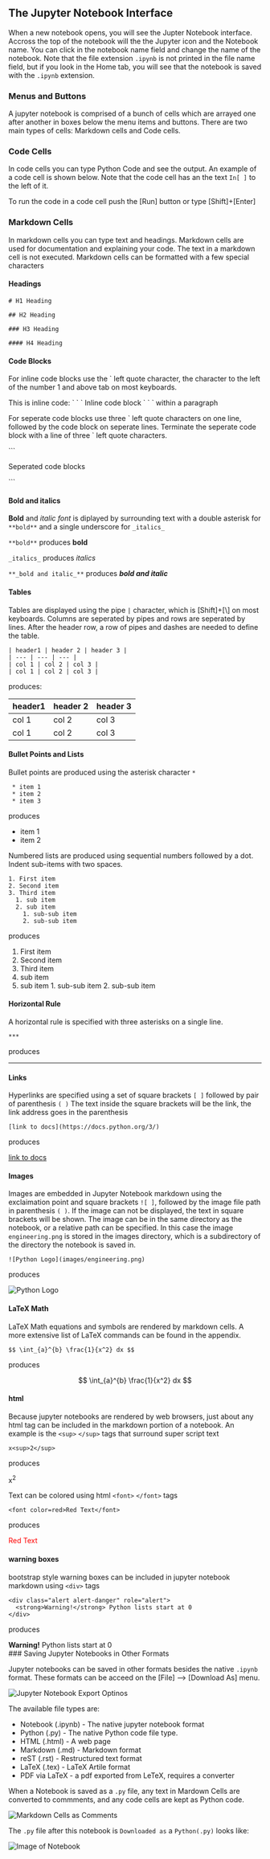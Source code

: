 
## The Jupyter Notebook Interface

When a new notebook opens, you will see the Jupter Notebook interface. Accross the top of the notebook will the the Jupyter icon and the Notebook name. You can click in the notebook name field and change the name of the notebook. Note that the file extension ```.ipynb``` is not printed in the file name field, but if you look in the Home tab, you will see that the notebook is saved with the ```.ipynb``` extension.
### Menus and Buttons

A jupyter notebook is comprised of a bunch of cells which are arrayed one after another in boxes below the menu items and buttons. There are two main types of cells: Markdown cells and Code cells.
### Code Cells

In code cells you can type Python Code and see the output. An example of a code cell is shown below. Note that the code cell has an the text ```In[ ]``` to the left of it. 

To run the code in a code cell push the [Run] button or type [Shift]+[Enter]
###  Markdown Cells

In markdown cells you can type text and headings. Markdown cells are used for documentation and explaining your code. The text in a markdown cell is not executed. Markdown cells can be formatted with a few special characters

#### Headings

```
# H1 Heading
```

```
## H2 Heading
```

```
### H3 Heading
```

```
#### H4 Heading
```

#### Code Blocks
 
For inline code blocks use the \` left quote character, the character to the left of the number 1 and above tab on most keyboards.
 
 
This is inline code:  \` \` \` Inline code block \` \` \` within a paragraph
 
For seperate code blocks use three \` left quote characters on one line, followed by the code block on seperate lines. Terminate the seperate code block with a line of three \` left quote characters.
 
\`\`\`

Seperated code blocks

\`\`\`

#### Bold and italics

**Bold** and _italic font_ is diplayed by surrounding text with a double asterisk for ```**bold**``` and a single underscore for ```_italics_```


```**bold**``` produces **bold**

```_italics_``` produces _italics_

```**_bold and italic_**``` produces **_bold and italic_**

#### Tables

Tables are displayed using the pipe ```|``` character, which is [Shift]+[\\] on most keyboards. Columns are seperated by pipes and rows are seperated by lines. After the header row, a row of pipes and dashes are needed to define the table.

```
| header1 | header 2 | header 3 |
| --- | --- | --- |
| col 1 | col 2 | col 3 |
| col 1 | col 2 | col 3 |
```

produces:

| header1 | header 2 | header 3 |
| --- | --- | --- |
| col 1 | col 2 | col 3 |
| col 1 | col 2 | col 3 |

#### Bullet Points and Lists

Bullet points are produced using the asterisk character ```*```

```
 * item 1
 * item 2
 * item 3
```

produces

 * item 1
 * item 2
 
Numbered lists are produced using sequential numbers followed by a dot. Indent sub-items with two spaces.

```
1. First item
2. Second item
3. Third item
  1. sub item
  2. sub item
    1. sub-sub item
    2. sub-sub item
```

produces

1. First item
2. Second item
3. Third item
  1. sub item
  2. sub item
    1. sub-sub item
    2. sub-sub item

#### Horizontal Rule

A horizontal rule is specified with three asterisks on a single line.

```
***
```

produces

***

#### Links

Hyperlinks are specified using a set of square brackets ```[ ]``` followed by pair of parenthesis ```( )``` The text inside the square brackets will be the link, the link address goes in the parenthesis

```
[link to docs](https://docs.python.org/3/)
```

produces

[link to docs](https://docs.python.org/3/)

#### Images

Images are embedded in Jupyter Notebook markdown using the exclaimation point and square brackets ```![ ]```, followed by the image file path in parenthesis ```( )```. If the image can not be displayed, the text in square brackets will be shown. The image can be in the same directory as the notebook, or a relative path can be specified. In this case the image ```engineering.png``` is stored in the images directory, which is a subdirectory of the directory the notebook is saved in.

```
![Python Logo](images/engineering.png)
```

produces

![Python Logo](images/engineering.png)

#### LaTeX Math

LaTeX Math equations and symbols are rendered by markdown cells. A more extensive list of LaTeX commands can be found in the appendix.

```
$$ \int_{a}^{b} \frac{1}{x^2} dx $$
```

produces

$$ \int_{a}^{b} \frac{1}{x^2} dx $$

#### html

Because jupyter notebooks are rendered by web browsers, just about any html tag can be included in the markdown portion of a notebook. An example is the ```<sup>``` ```</sup>``` tags that surround super script text

```
x<sup>2</sup>
```

produces

x<sup>2</sup>

Text can be colored using html ```<font>``` ```</font>``` tags

```
<font color=red>Red Text</font>
```

produces

<font color=red>Red Text</font>

#### warning boxes

bootstrap style warning boxes can be included in jupyter notebook markdown using ```<div>``` tags

```
<div class="alert alert-danger" role="alert">
  <strong>Warning!</strong> Python lists start at 0
</div>
```

produces

<div class="alert alert-danger" role="alert">
  <strong>Warning!</strong> Python lists start at 0
</div>
### Saving Jupyter Notebooks in Other Formats

Jupyter notebooks can be saved in other formats besides the native ```.ipynb``` format. These formats can be acceed on the [File] --> [Download As] menu.

![Jupyter Notebook Export Optinos](images/jupyter_notebook_export_options.png)

The available file types are:

 * Notebook (.ipynb) - The native jupyter notebook format
 * Python (.py) - The native Python code file type.
 * HTML (.html) - A web page
 * Markdown (.md) - Markdown format
 * reST (.rst) - Restructured text format
 * LaTeX (.tex) - LaTeX Artile format
 * PDF via LaTeX - a pdf exported from LeTeX, requires a converter
 
When a Notebook is saved as a ```.py``` file, any text in Mardown Cells are converted to commments, and any code cells are kept as Python code. 

![Markdown Cells as Comments](images/jupyter_notebook_markdown_cells_as_comments.png)

The ```.py``` file after this notebook is ```Downloaded as``` a ```Python(.py)``` looks like:

![Image of Notebook](images/jupyter_notebook_dot_py_file.png)
 

